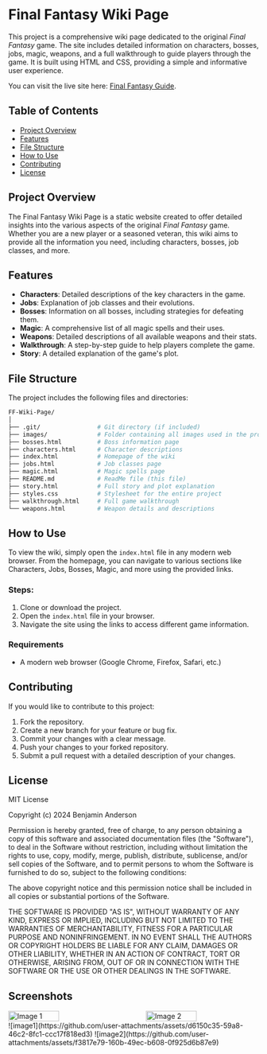 # Final Fantasy Wiki Page

This project is a comprehensive wiki page dedicated to the original *Final Fantasy* game. The site includes detailed information on characters, bosses, jobs, magic, weapons, and a full walkthrough to guide players through the game. It is built using HTML and CSS, providing a simple and informative user experience.

You can visit the live site here: [Final Fantasy Guide](https://ffguide.xyz).

## Table of Contents

- [Project Overview](#project-overview)
- [Features](#features)
- [File Structure](#file-structure)
- [How to Use](#how-to-use)
- [Contributing](#contributing)
- [License](#license)

## Project Overview

The Final Fantasy Wiki Page is a static website created to offer detailed insights into the various aspects of the original *Final Fantasy* game. Whether you are a new player or a seasoned veteran, this wiki aims to provide all the information you need, including characters, bosses, job classes, and more.

## Features

- **Characters**: Detailed descriptions of the key characters in the game.
- **Jobs**: Explanation of job classes and their evolutions.
- **Bosses**: Information on all bosses, including strategies for defeating them.
- **Magic**: A comprehensive list of all magic spells and their uses.
- **Weapons**: Detailed descriptions of all available weapons and their stats.
- **Walkthrough**: A step-by-step guide to help players complete the game.
- **Story**: A detailed explanation of the game's plot.

## File Structure

The project includes the following files and directories:
```bash
FF-Wiki-Page/
│
├── .git/                # Git directory (if included)
├── images/              # Folder containing all images used in the project
├── bosses.html          # Boss information page
├── characters.html      # Character descriptions
├── index.html           # Homepage of the wiki
├── jobs.html            # Job classes page
├── magic.html           # Magic spells page
├── README.md            # ReadMe file (this file)
├── story.html           # Full story and plot explanation
├── styles.css           # Stylesheet for the entire project
├── walkthrough.html     # Full game walkthrough
└── weapons.html         # Weapon details and descriptions
```

## How to Use

To view the wiki, simply open the `index.html` file in any modern web browser. From the homepage, you can navigate to various sections like Characters, Jobs, Bosses, Magic, and more using the provided links.

### Steps:
1. Clone or download the project.
2. Open the `index.html` file in your browser.
3. Navigate the site using the links to access different game information.

### Requirements
- A modern web browser (Google Chrome, Firefox, Safari, etc.)

## Contributing

If you would like to contribute to this project:

1. Fork the repository.
2. Create a new branch for your feature or bug fix.
3. Commit your changes with a clear message.
4. Push your changes to your forked repository.
5. Submit a pull request with a detailed description of your changes.


## License

MIT License

Copyright (c) 2024 Benjamin Anderson

Permission is hereby granted, free of charge, to any person obtaining a copy of this software and associated documentation files (the "Software"), to deal in the Software without restriction, including without limitation the rights to use, copy, modify, merge, publish, distribute, sublicense, and/or sell copies of the Software, and to permit persons to whom the Software is furnished to do so, subject to the following conditions:

The above copyright notice and this permission notice shall be included in all copies or substantial portions of the Software.

THE SOFTWARE IS PROVIDED "AS IS", WITHOUT WARRANTY OF ANY KIND, EXPRESS OR IMPLIED, INCLUDING BUT NOT LIMITED TO THE WARRANTIES OF MERCHANTABILITY, FITNESS FOR A PARTICULAR PURPOSE AND NONINFRINGEMENT. IN NO EVENT SHALL THE AUTHORS OR COPYRIGHT HOLDERS BE LIABLE FOR ANY CLAIM, DAMAGES OR OTHER LIABILITY, WHETHER IN AN ACTION OF CONTRACT, TORT OR OTHERWISE, ARISING FROM, OUT OF OR IN CONNECTION WITH THE SOFTWARE OR THE USE OR OTHER DEALINGS IN THE SOFTWARE.

## Screenshots

<div style="display: flex; justify-content: space-between;">
  <img src="image1.png" alt="Image 1" style="width: 45%;"/>
  <img src="image2.png" alt="Image 2" style="width: 45%;"/>
</div>
![image1](https://github.com/user-attachments/assets/d6150c35-59a8-46c2-8fc1-ccc17f818ed3)
![image2](https://github.com/user-attachments/assets/f3817e79-160b-49ec-b608-0f925d6b87e9)

